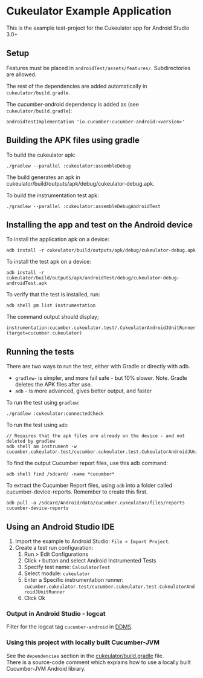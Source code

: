 # Cukeulator Example Application

This is the example test-project for the Cukeulator app for Android Studio 3.0+

## Setup

Features must be placed in `androidTest/assets/features/`. Subdirectories are allowed.

The rest of the dependencies are added automatically in `cukeulator/build.gradle`.

The cucumber-android dependency is added as (see `cukeulator/build.gradle`):

    androidTestImplementation 'io.cucumber:cucumber-android:<version>'

## Building the APK files using gradle

To build the cukeulator apk:

    ./gradlew --parallel :cukeulator:assembleDebug

The build generates an apk in cukeulator/build/outputs/apk/debug/cukeulator-debug.apk.

To build the instrumentation test apk:

    ./gradlew --parallel :cukeulator:assembleDebugAndroidTest

## Installing the app and test on the Android device

To install the application apk on a device:

    adb install -r cukeulator/build/outputs/apk/debug/cukeulator-debug.apk

To install the test apk on a device:

    adb install -r cukeulator/build/outputs/apk/androidTest/debug/cukeulator-debug-androidTest.apk

To verify that the test is installed, run:

    adb shell pm list instrumentation

The command output should display;

    instrumentation:cucumber.cukeulator.test/.CukeulatorAndroidJUnitRunner (target=cucumber.cukeulator)

## Running the tests

There are two ways to run the test, either with Gradle or directly with adb.

- `gradlew`- is simpler, and more fail safe - but 10% slower. Note. Gradle deletes the APK files after use.
- `adb` - is more advanced, gives better output, and faster

To run the test using `gradlew`:

    ./gradlew :cukeulator:connectedCheck

To run the test using `adb`:

    // Requires that the apk files are already on the device - and not deleted by gradlew
    adb shell am instrument -w cucumber.cukeulator.test/cucumber.cukeulator.test.CukeulatorAndroidJUnitRunner

To find the output Cucumber report files, use this adb command:

    adb shell find /sdcard/ -name *cucumber*

To extract the Cucumber Report files, using `adb` into a folder called cucumber-device-reports. Remember to create this first.

    adb pull -a /sdcard/Android/data/cucumber.cukeulator/files/reports cucumber-device-reports

## Using an Android Studio IDE

1. Import the example to Android Studio: `File > Import Project`.
2. Create a test run configuration:
   1. Run > Edit Configurations
   2. Click `+` button and select Android Instrumented Tests
   3. Specify test name: `CalculatorTest`
   4. Select module: `cukeulator`
   5. Enter a Specific instrumentation runner: `cucumber.cukeulator.test/cucumber.cukeulator.test.CukeulatorAndroidJUnitRunner`
   6. Click Ok

### Output in Android Studio - logcat

Filter for the logcat tag `cucumber-android` in [DDMS](https://developer.android.com/tools/debugging/ddms.html).

### Using this project with locally built Cucumber-JVM

See the `dependencies` section in the [cukeulator/build.gradle](build.gradle) file.  
There is a source-code comment which explains how to use a locally built Cucumber-JVM Android library.
